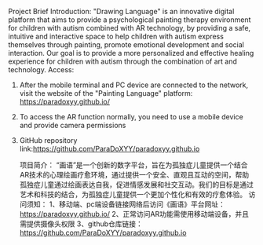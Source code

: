 Project Brief Introduction:
   "Drawing Language" is an innovative digital platform that aims to provide a psychological painting therapy environment for children with autism combined with AR technology, by providing a safe, intuitive and interactive space to help children with autism express themselves through painting, promote emotional development and social interaction. Our goal is to provide a more personalized and effective healing experience for children with autism through the combination of art and technology.
Access:
1. After the mobile terminal and PC device are connected to the network, visit the website of the "Painting Language" platform: https://paradoxyy.github.io/
2. To access the AR function normally, you need to use a mobile device and provide camera permissions
3. GitHub repository link:https://github.com/ParaDoXYY/paradoxyy.github.io
  
   项目简介：
   “画语”是一个创新的数字平台，旨在为孤独症儿童提供一个结合AR技术的心理绘画疗愈环境，通过提供一个安全、直观且互动的空间，帮助孤独症儿童通过绘画表达自我，促进情感发展和社交互动。我们的目标是通过艺术和科技的结合，为孤独症儿童提供一个更加个性化和有效的疗愈体验。
访问须知：
1、移动端、pc端设备链接网络后访问《画语》平台网址：https://paradoxyy.github.io/
2、正常访问AR功能需使用移动端设备，并且需提供摄像头权限
3、github仓库链接：https://github.com/ParaDoXYY/paradoxyy.github.io
